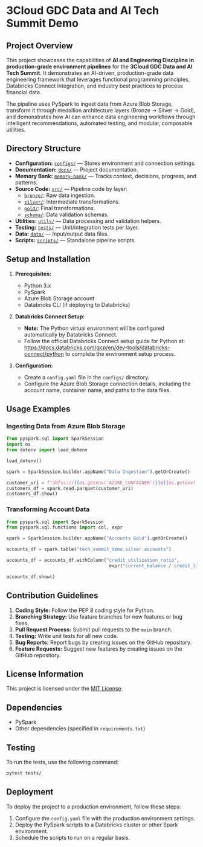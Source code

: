 # 3Cloud GDC Data and AI Tech Summit Demo

## Project Overview

This project showcases the capabilities of **AI and Engineering Discipline in production-grade environment pipelines** for the **3Cloud GDC Data and AI Tech Summit**. It demonstrates an AI-driven, production-grade data engineering framework that leverages functional programming principles, Databricks Connect integration, and industry best practices to process financial data.

The pipeline uses PySpark to ingest data from Azure Blob Storage, transform it through medallion architecture layers (Bronze → Silver → Gold), and demonstrates how AI can enhance data engineering workflows through intelligent recommendations, automated testing, and modular, composable utilities.

## Directory Structure

- **Configuration:** [`configs/`](configs/README.md) — Stores environment and connection settings.
- **Documentation:** [`docs/`](docs/README.md) — Project documentation.
- **Memory Bank:** [`memory-bank/`](memory-bank/productContext.md) — Tracks context, decisions, progress, and patterns.
- **Source Code:** [`src/`](src/bronze/README.md) — Pipeline code by layer:
  - [`bronze/`](src/bronze/README.md): Raw data ingestion.
  - [`silver/`](src/silver/README.md): Intermediate transformations.
  - [`gold/`](src/gold/README.md): Final transformations.
  - [`schema/`](src/schema/): Data validation schemas.
- **Utilities:** [`utils/`](utils/README.md) — Data processing and validation helpers.
- **Testing:** [`tests/`](tests/README.md) — Unit/integration tests per layer.
- **Data:** [`data/`](data/README.md) — Input/output data files.
- **Scripts:** [`scripts/`](scripts/README.md) — Standalone pipeline scripts.

## Setup and Installation

1.  **Prerequisites:**
    *   Python 3.x
    *   PySpark
    *   Azure Blob Storage account
    *   Databricks CLI (if deploying to Databricks)

2.  **Databricks Connect Setup:**
    *   **Note:** The Python virtual environment will be configured automatically by Databricks Connect.
    *   Follow the official Databricks Connect setup guide for Python at: https://docs.databricks.com/gcp/en/dev-tools/databricks-connect/python to complete the environment setup process.

3.  **Configuration:**
    *   Create a `config.yaml` file in the `configs/` directory.
    *   Configure the Azure Blob Storage connection details, including the account name, container name, and paths to the data files.

## Usage Examples

### Ingesting Data from Azure Blob Storage

```python
from pyspark.sql import SparkSession
import os
from dotenv import load_dotenv

load_dotenv()

spark = SparkSession.builder.appName("Data Ingestion").getOrCreate()

customer_uri = f"abfss://{{os.getenv('AZURE_CONTAINER')}}@{{os.getenv('AZURE_STORAGE_ACCOUNT')}}.dfs.core.windows.net{{os.getenv('AZURE_CUSTOMER_PATH')}}"
customers_df = spark.read.parquet(customer_uri)
customers_df.show()
```

### Transforming Account Data

```python
from pyspark.sql import SparkSession
from pyspark.sql.functions import col, expr

spark = SparkSession.builder.appName("Accounts Gold").getOrCreate()

accounts_df = spark.table("tech_summit_demo.silver.accounts")

accounts_df = accounts_df.withColumn("credit_utilization_ratio",
                                      expr("current_balance / credit_limit"))

accounts_df.show()
```

## Contribution Guidelines

1.  **Coding Style:** Follow the PEP 8 coding style for Python.
2.  **Branching Strategy:** Use feature branches for new features or bug fixes.
3.  **Pull Request Process:** Submit pull requests to the `main` branch.
4.  **Testing:** Write unit tests for all new code.
5.  **Bug Reports:** Report bugs by creating issues on the GitHub repository.
6.  **Feature Requests:** Suggest new features by creating issues on the GitHub repository.

## License Information

This project is licensed under the [MIT License](LICENSE).

## Dependencies

*   PySpark
*   Other dependencies (specified in `requirements.txt`)

## Testing

To run the tests, use the following command:

```bash
pytest tests/
```

## Deployment

To deploy the project to a production environment, follow these steps:

1.  Configure the `config.yaml` file with the production environment settings.
2.  Deploy the PySpark scripts to a Databricks cluster or other Spark environment.
3.  Schedule the scripts to run on a regular basis.